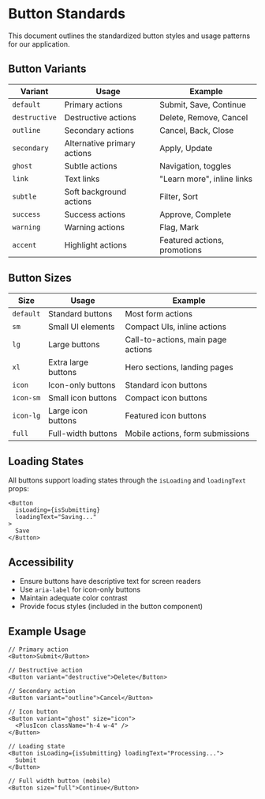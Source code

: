 
# Button Standards

This document outlines the standardized button styles and usage patterns for our application.

## Button Variants

| Variant | Usage | Example |
|---------|-------|---------|
| `default` | Primary actions | Submit, Save, Continue |
| `destructive` | Destructive actions | Delete, Remove, Cancel |
| `outline` | Secondary actions | Cancel, Back, Close |
| `secondary` | Alternative primary actions | Apply, Update |
| `ghost` | Subtle actions | Navigation, toggles |
| `link` | Text links | "Learn more", inline links |
| `subtle` | Soft background actions | Filter, Sort |
| `success` | Success actions | Approve, Complete |
| `warning` | Warning actions | Flag, Mark |
| `accent` | Highlight actions | Featured actions, promotions |

## Button Sizes

| Size | Usage | Example |
|------|-------|---------|
| `default` | Standard buttons | Most form actions |
| `sm` | Small UI elements | Compact UIs, inline actions |
| `lg` | Large buttons | Call-to-actions, main page actions |
| `xl` | Extra large buttons | Hero sections, landing pages |
| `icon` | Icon-only buttons | Standard icon buttons |
| `icon-sm` | Small icon buttons | Compact icon buttons |
| `icon-lg` | Large icon buttons | Featured icon buttons |
| `full` | Full-width buttons | Mobile actions, form submissions |

## Loading States

All buttons support loading states through the `isLoading` and `loadingText` props:

```tsx
<Button 
  isLoading={isSubmitting} 
  loadingText="Saving..."
>
  Save
</Button>
```

## Accessibility

- Ensure buttons have descriptive text for screen readers
- Use `aria-label` for icon-only buttons
- Maintain adequate color contrast
- Provide focus styles (included in the button component)

## Example Usage

```tsx
// Primary action
<Button>Submit</Button>

// Destructive action
<Button variant="destructive">Delete</Button>

// Secondary action
<Button variant="outline">Cancel</Button>

// Icon button
<Button variant="ghost" size="icon">
  <PlusIcon className="h-4 w-4" />
</Button>

// Loading state
<Button isLoading={isSubmitting} loadingText="Processing...">
  Submit
</Button>

// Full width button (mobile)
<Button size="full">Continue</Button>
```
